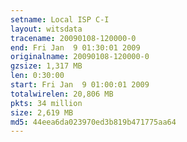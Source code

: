 ```yaml
---
setname: Local ISP C-I
layout: witsdata
tracename: 20090108-120000-0
end: Fri Jan  9 01:30:01 2009
originalname: 20090108-120000-0
gzsize: 1,317 MB
len: 0:30:00
start: Fri Jan  9 01:00:01 2009
totalwirelen: 20,806 MB
pkts: 34 million
size: 2,619 MB
md5: 44eea6da023970ed3b819b471775aa64
---
```

